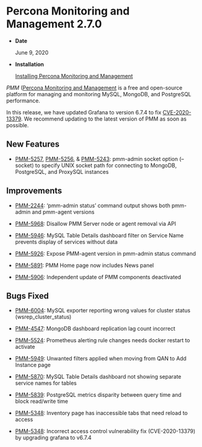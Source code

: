 # Percona Monitoring and Management 2.7.0

* **Date**

    June 9, 2020

* **Installation**

    [Installing Percona Monitoring and Management](/install/)

*PMM* ([Percona Monitoring and Management](/)
is a free and open-source platform for managing and monitoring MySQL, MongoDB, and PostgreSQL
performance.

In this release, we have updated Grafana to version 6.7.4 to fix  [CVE-2020-13379](https://cve.mitre.org/cgi-bin/cvename.cgi?name=CVE-2020-13379/). We recommend updating to the latest version of PMM as soon as possible.

## New Features

* [PMM-5257](https://jira.percona.com/browse/PMM-5257), [PMM-5256](https://jira.percona.com/browse/PMM-5256), & [PMM-5243](https://jira.percona.com/browse/PMM-5243): pmm-admin socket option (–socket) to specify UNIX socket path for connecting to MongoDB, PostgreSQL, and ProxySQL instances

## Improvements

* [PMM-2244](https://jira.percona.com/browse/PMM-2244): ‘pmm-admin status’ command output shows both pmm-admin and pmm-agent versions

* [PMM-5968](https://jira.percona.com/browse/PMM-5968): Disallow PMM Server node or agent removal via API

* [PMM-5946](https://jira.percona.com/browse/PMM-5946): MySQL Table Details dashboard filter on Service Name prevents display of services without data

* [PMM-5926](https://jira.percona.com/browse/PMM-5926): Expose PMM-agent version in pmm-admin status command

* [PMM-5891](https://jira.percona.com/browse/PMM-5891): PMM Home page now includes News panel

* [PMM-5906](https://jira.percona.com/browse/PMM-5906): Independent update of PMM components deactivated

## Bugs Fixed

* [PMM-6004](https://jira.percona.com/browse/PMM-6004): MySQL exporter reporting wrong values for cluster status (wsrep_cluster_status)

* [PMM-4547](https://jira.percona.com/browse/PMM-4547): MongoDB dashboard replication lag count incorrect

* [PMM-5524](https://jira.percona.com/browse/PMM-5524): Prometheus alerting rule changes needs docker restart to activate

* [PMM-5949](https://jira.percona.com/browse/PMM-5949): Unwanted filters applied when moving from QAN to Add Instance page

* [PMM-5870](https://jira.percona.com/browse/PMM-5870): MySQL Table Details dashboard not showing separate service names for tables

* [PMM-5839](https://jira.percona.com/browse/PMM-5839): PostgreSQL metrics disparity between query time and block read/write time

* [PMM-5348](https://jira.percona.com/browse/PMM-5348): Inventory page has inaccessible tabs that need reload to access

* [PMM-5348](https://jira.percona.com/browse/PMM-5348): Incorrect access control vulnerability fix (CVE-2020-13379) by upgrading grafana to v6.7.4

